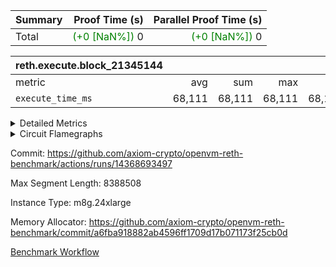 | Summary | Proof Time (s) | Parallel Proof Time (s) |
|:---|---:|---:|
| Total | <span style='color: green'>(+0 [NaN%])</span> 0 | <span style='color: green'>(+0 [NaN%])</span> 0 |


| reth.execute.block_21345144 |||||
|:---|---:|---:|---:|---:|
|metric|avg|sum|max|min|
| `execute_time_ms     ` |  68,111 |  68,111 |  68,111 |  68,111 |



<details>
<summary>Detailed Metrics</summary>

| group | block_number | num_segments |
| --- | --- | --- |
| reth.execute.block_21345144 | 21345144 | 1 | 

| group | block_number | segment | execute_time_ms |
| --- | --- | --- | --- |
| reth.execute.block_21345144 | 21345144 | 0 | 68,111 | 

</details>


<details>
<summary>Circuit Flamegraphs</summary>

[![](https://axiom-public-data-sandbox-us-east-1.s3.us-east-1.amazonaws.com/benchmark/github/flamegraphs/reth-a6fba918882ab4596ff1709d17b071173f25cb0d-2d094be20167dd7806349cbfeb94172a5a4513aa63140052cc05d6cf973fcb6f/reth-a6fba918882ab4596ff1709d17b071173f25cb0d-2d094be20167dd7806349cbfeb94172a5a4513aa63140052cc05d6cf973fcb6f-reth.execute.block_21345144.dsl_ir.opcode.air_name.cells_used.reverse.svg)](https://axiom-public-data-sandbox-us-east-1.s3.us-east-1.amazonaws.com/benchmark/github/flamegraphs/reth-a6fba918882ab4596ff1709d17b071173f25cb0d-2d094be20167dd7806349cbfeb94172a5a4513aa63140052cc05d6cf973fcb6f/reth-a6fba918882ab4596ff1709d17b071173f25cb0d-2d094be20167dd7806349cbfeb94172a5a4513aa63140052cc05d6cf973fcb6f-reth.execute.block_21345144.dsl_ir.opcode.air_name.cells_used.reverse.svg)
[![](https://axiom-public-data-sandbox-us-east-1.s3.us-east-1.amazonaws.com/benchmark/github/flamegraphs/reth-a6fba918882ab4596ff1709d17b071173f25cb0d-2d094be20167dd7806349cbfeb94172a5a4513aa63140052cc05d6cf973fcb6f/reth-a6fba918882ab4596ff1709d17b071173f25cb0d-2d094be20167dd7806349cbfeb94172a5a4513aa63140052cc05d6cf973fcb6f-reth.execute.block_21345144.dsl_ir.opcode.air_name.cells_used.svg)](https://axiom-public-data-sandbox-us-east-1.s3.us-east-1.amazonaws.com/benchmark/github/flamegraphs/reth-a6fba918882ab4596ff1709d17b071173f25cb0d-2d094be20167dd7806349cbfeb94172a5a4513aa63140052cc05d6cf973fcb6f/reth-a6fba918882ab4596ff1709d17b071173f25cb0d-2d094be20167dd7806349cbfeb94172a5a4513aa63140052cc05d6cf973fcb6f-reth.execute.block_21345144.dsl_ir.opcode.air_name.cells_used.svg)
[![](https://axiom-public-data-sandbox-us-east-1.s3.us-east-1.amazonaws.com/benchmark/github/flamegraphs/reth-a6fba918882ab4596ff1709d17b071173f25cb0d-2d094be20167dd7806349cbfeb94172a5a4513aa63140052cc05d6cf973fcb6f/reth-a6fba918882ab4596ff1709d17b071173f25cb0d-2d094be20167dd7806349cbfeb94172a5a4513aa63140052cc05d6cf973fcb6f-reth.execute.block_21345144.dsl_ir.opcode.frequency.reverse.svg)](https://axiom-public-data-sandbox-us-east-1.s3.us-east-1.amazonaws.com/benchmark/github/flamegraphs/reth-a6fba918882ab4596ff1709d17b071173f25cb0d-2d094be20167dd7806349cbfeb94172a5a4513aa63140052cc05d6cf973fcb6f/reth-a6fba918882ab4596ff1709d17b071173f25cb0d-2d094be20167dd7806349cbfeb94172a5a4513aa63140052cc05d6cf973fcb6f-reth.execute.block_21345144.dsl_ir.opcode.frequency.reverse.svg)
[![](https://axiom-public-data-sandbox-us-east-1.s3.us-east-1.amazonaws.com/benchmark/github/flamegraphs/reth-a6fba918882ab4596ff1709d17b071173f25cb0d-2d094be20167dd7806349cbfeb94172a5a4513aa63140052cc05d6cf973fcb6f/reth-a6fba918882ab4596ff1709d17b071173f25cb0d-2d094be20167dd7806349cbfeb94172a5a4513aa63140052cc05d6cf973fcb6f-reth.execute.block_21345144.dsl_ir.opcode.frequency.svg)](https://axiom-public-data-sandbox-us-east-1.s3.us-east-1.amazonaws.com/benchmark/github/flamegraphs/reth-a6fba918882ab4596ff1709d17b071173f25cb0d-2d094be20167dd7806349cbfeb94172a5a4513aa63140052cc05d6cf973fcb6f/reth-a6fba918882ab4596ff1709d17b071173f25cb0d-2d094be20167dd7806349cbfeb94172a5a4513aa63140052cc05d6cf973fcb6f-reth.execute.block_21345144.dsl_ir.opcode.frequency.svg)

</details>


Commit: https://github.com/axiom-crypto/openvm-reth-benchmark/actions/runs/14368693497

Max Segment Length: 8388508

Instance Type: m8g.24xlarge

Memory Allocator: https://github.com/axiom-crypto/openvm-reth-benchmark/commit/a6fba918882ab4596ff1709d17b071173f25cb0d

[Benchmark Workflow]()
